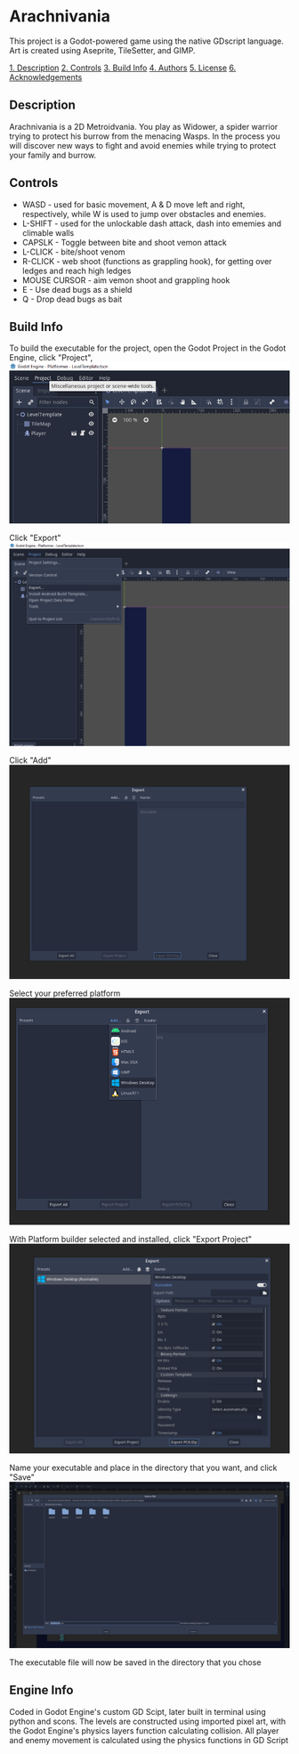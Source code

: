 # Arachnivania

This project is a Godot-powered game using the native GDscript language. Art is created using Aseprite, TileSetter, and GIMP.

[1. Description](#desription)
[2. Controls](#controls)
[3. Build Info](#build-info)
[4. Authors](https://github.com/IUS-CS/project-coffee-capo-games/blob/main/AUTHORS.txt)
[5. License](https://github.com/IUS-CS/project-coffee-capo-games/blob/main/LICENSE.txt)
[6. Acknowledgements](#acknowledgements)

## Description

Arachnivania is a 2D Metroidvania. You play as Widower, a spider warrior trying to protect his burrow from the menacing Wasps. In the process you will discover new ways to fight and avoid enemies while trying to protect your family and burrow.

## Controls

* WASD - used for basic movement, A & D move left and right, respectively, while W is used to jump over obstacles and enemies.
* L-SHIFT - used for the unlockable dash attack, dash into ememies and climable walls
* CAPSLK - Toggle between bite and shoot vemon attack
* L-CLICK - bite/shoot venom
* R-CLICK - web shoot (functions as grappling hook), for getting over ledges and reach high ledges
* MOUSE CURSOR - aim vemon shoot and grappling hook
* E - Use dead bugs as a shield
* Q - Drop dead bugs as bait

## Build Info

To build the executable for the project, open the Godot Project in the Godot Engine, click "Project",![Godot Project Button](src/assets/Godot_Project_Button.png)

Click "Export" ![Godot Export Button](src/assets/Godot_Export_button.png)

Click "Add" ![Godot Add Button](src/assets/Godot_Add_button.png)

Select your preferred platform ![Godot Platform Button](src/assets/Godot_Platform_Button.png)

With Platform builder selected and installed, click "Export Project"
![Godot Export Project Button](src/assets/Godot_Export_Project_Button.png)

Name your executable and place in the directory that you want, and click "Save"
![Godot Save Button](src/assets/Godot_Save_Button.png)

The executable file will now be saved in the directory that you chose


## Engine Info

Coded in Godot Engine's custom GD Scipt, later built in terminal using python and scons.
The levels are constructed using imported pixel art, with the Godot Engine's physics layers function calculating collision. All player and enemy movement is calculated using the physics functions in GD Script

